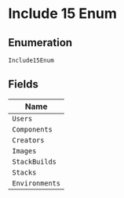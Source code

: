 
# Include 15 Enum

## Enumeration

`Include15Enum`

## Fields

| Name |
|  --- |
| `Users` |
| `Components` |
| `Creators` |
| `Images` |
| `StackBuilds` |
| `Stacks` |
| `Environments` |

